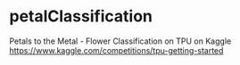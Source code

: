 # petalClassification
 Petals to the Metal - Flower Classification on TPU on Kaggle
https://www.kaggle.com/competitions/tpu-getting-started
